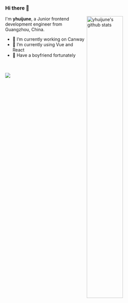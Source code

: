 ### Hi there 👋

<img width="48%" align="right" alt="yhuijune's github stats"  src="https://github-readme-stats.vercel.app/api?username=yhuijune&show_icons=true&include_all_commits=true">

I'm **yhuijune**, a Junior frontend development engineer from Guangzhou, China.

- 🔭 I’m currently working on Canway
- 🌱 I’m currently using Vue and React
- 💞 Have a boyfriend fortunately

<br><br>
<img src="https://s3.ax1x.com/2020/12/21/r0kCbn.png" />

<!--
**yhuijune/yhuijune** is a ✨ _special_ ✨ repository because its `README.md` (this file) appears on your GitHub profile.

Here are some ideas to get you started:

- 🔭 I’m currently working on ...
- 🌱 I’m currently learning ...
- 👯 I’m looking to collaborate on ...
- 🤔 I’m looking for help with ...
- 💬 Ask me about ...
- 📫 How to reach me: ...
- 😄 Pronouns: ...
- ⚡ Fun fact: ...
-->
